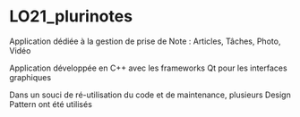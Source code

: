 # LO21_plurinotes
Application dédiée à la gestion de prise de Note : Articles, Tâches, Photo, Vidéo

Application développée en C++ avec les frameworks Qt pour les interfaces graphiques

Dans un souci de ré-utilisation du code et de maintenance, plusieurs Design Pattern ont été utilisés
